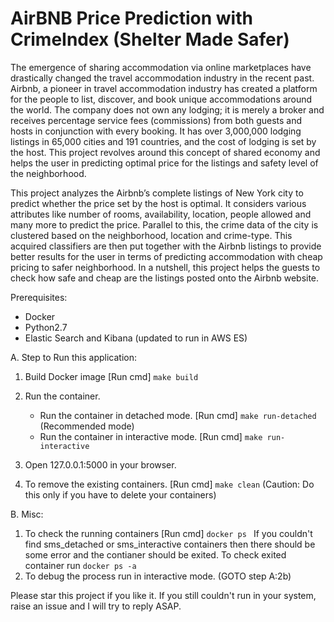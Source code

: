 # AirBNB Price Prediction with CrimeIndex (Shelter Made Safer)


The emergence of sharing accommodation via online marketplaces have drastically changed the travel accommodation industry in the recent past. Airbnb,
a pioneer in travel accommodation industry has created a platform for the people to list, discover, and book unique accommodations around the world. 
The company does not own any lodging; it is merely a broker and receives percentage service fees (commissions) from both guests and hosts in
conjunction with every booking. It has over 3,000,000 lodging listings in 65,000 cities and 191 countries, and the cost of lodging is set by the host. This
project revolves around this concept of shared economy and helps the user in predicting optimal price for the listings and safety level of the neighborhood.

This project analyzes the Airbnb’s complete listings of New York city to predict whether the price set by the host is optimal. It considers various attributes like
number of rooms, availability, location, people allowed and many more to predict the price. Parallel to this, the crime data of the city is clustered based on the
neighborhood, location and crime-type. This acquired classifiers are then put together with the Airbnb listings to provide better results for the user in terms of
predicting accommodation with cheap pricing to safer neighborhood. In a nutshell, this project helps the guests to check how safe and cheap are the
listings posted onto the Airbnb website.

Prerequisites:
- Docker
- Python2.7
- Elastic Search and Kibana (updated to run in AWS ES)

A. Step to Run this application: 

1. Build Docker image [Run cmd] ``` make build ```
2. Run the container.
	* Run the container in detached mode. [Run cmd] ``` make run-detached ``` (Recommended mode)
	* Run the container in interactive mode. [Run cmd] ``` make run-interactive ```

3. Open 127.0.0.1:5000 in your browser.
4. To remove the existing containers. [Run cmd] ``` make clean ``` (Caution: Do this only if you have to delete your containers)


B. Misc: 
1. To check the running containers [Run cmd] ``` docker ps  ```
    If you couldn't find sms_detached or sms_interactive containers then there should be some error and the contianer should be exited. To check exited container run ``` docker ps -a  ```
2. To debug the process run in interactive mode. (GOTO step A:2b)


Please star this project if you like it. 
If you still couldn't run in your system, raise an issue and I will try to reply ASAP.

